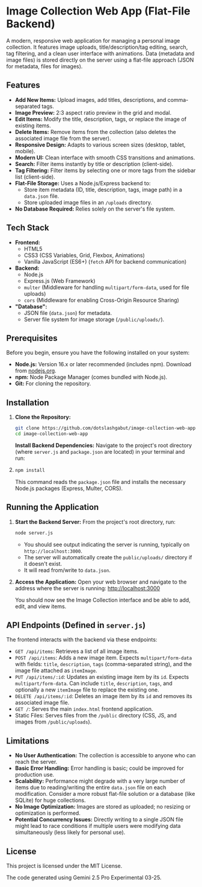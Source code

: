 # Image Collection Web App (Flat-File Backend)

A modern, responsive web application for managing a personal image collection. It features image uploads, title/description/tag editing, search, tag filtering, and a clean user interface with animations. Data (metadata and image files) is stored directly on the server using a flat-file approach (JSON for metadata, files for images).

<!-- Add a GIF or screenshot here -->

<!-- ![App Demo](link/to/your/demo.gif) -->

## Features

* **Add New Items:** Upload images, add titles, descriptions, and comma-separated tags.
* **Image Preview:** 2:3 aspect ratio preview in the grid and modal.
* **Edit Items:** Modify the title, description, tags, or replace the image of existing items.
* **Delete Items:** Remove items from the collection (also deletes the associated image file from the server).
* **Responsive Design:** Adapts to various screen sizes (desktop, tablet, mobile).
* **Modern UI:** Clean interface with smooth CSS transitions and animations.
* **Search:** Filter items instantly by title or description (client-side).
* **Tag Filtering:** Filter items by selecting one or more tags from the sidebar list (client-side).
* **Flat-File Storage:** Uses a Node.js/Express backend to:
  * Store item metadata (ID, title, description, tags, image path) in a `data.json` file.
  * Store uploaded image files in an `/uploads` directory.
* **No Database Required:** Relies solely on the server's file system.

## Tech Stack

* **Frontend:**
  * HTML5
  * CSS3 (CSS Variables, Grid, Flexbox, Animations)
  * Vanilla JavaScript (ES6+) (`fetch` API for backend communication)
* **Backend:**
  * Node.js
  * Express.js (Web Framework)
  * `multer` (Middleware for handling `multipart/form-data`, used for file uploads)
  * `cors` (Middleware for enabling Cross-Origin Resource Sharing)
* **"Database":**
  * JSON file (`data.json`) for metadata.
  * Server file system for image storage (`/public/uploads/`).

## Prerequisites

Before you begin, ensure you have the following installed on your system:

* **Node.js:** Version 16.x or later recommended (includes npm). Download from [nodejs.org](https://nodejs.org/).
* **npm:** Node Package Manager (comes bundled with Node.js).
* **Git:** For cloning the repository.

## Installation

1. **Clone the Repository:**
   
   ```bash
   git clone https://github.com/dotslashgabut/image-collection-web-app.git
   cd image-collection-web-app
   ```
   
   **Install Backend Dependencies:**
   Navigate to the project's root directory (where `server.js` and `package.json` are located) in your terminal and run:

2. ```bash
   npm install
   ```
   
   This command reads the `package.json` file and installs the necessary Node.js packages (Express, Multer, CORS).

## Running the Application

1. **Start the Backend Server:**
   From the project's root directory, run:
   
   ```bash
   node server.js
   ```
   
   * You should see output indicating the server is running, typically on `http://localhost:3000`.
   * The server will automatically create the `public/uploads/` directory if it doesn't exist.
   * It will read from/write to `data.json`.

2. **Access the Application:**
   Open your web browser and navigate to the address where the server is running:
   [http://localhost:3000](http://localhost:3000)
   
   You should now see the Image Collection interface and be able to add, edit, and view items.

## API Endpoints (Defined in `server.js`)

The frontend interacts with the backend via these endpoints:

* `GET /api/items`: Retrieves a list of all image items.
* `POST /api/items`: Adds a new image item. Expects `multipart/form-data` with fields: `title`, `description`, `tags` (comma-separated string), and the image file attached as `itemImage`.
* `PUT /api/items/:id`: Updates an existing image item by its `id`. Expects `multipart/form-data`. Can include `title`, `description`, `tags`, and optionally a new `itemImage` file to replace the existing one.
* `DELETE /api/items/:id`: Deletes an image item by its `id` and removes its associated image file.
* `GET /`: Serves the main `index.html` frontend application.
* Static Files: Serves files from the `/public` directory (CSS, JS, and images from `/public/uploads`).

## Limitations

* **No User Authentication:** The collection is accessible to anyone who can reach the server.
* **Basic Error Handling:** Error handling is basic; could be improved for production use.
* **Scalability:** Performance might degrade with a very large number of items due to reading/writing the entire `data.json` file on each modification. Consider a more robust flat-file solution or a database (like SQLite) for huge collections.
* **No Image Optimization:** Images are stored as uploaded; no resizing or optimization is performed.
* **Potential Concurrency Issues:** Directly writing to a single JSON file might lead to race conditions if multiple users were modifying data simultaneously (less likely for personal use).

## License

This project is licensed under the MIT License.

The code generated using Gemini 2.5 Pro Experimental 03-25.